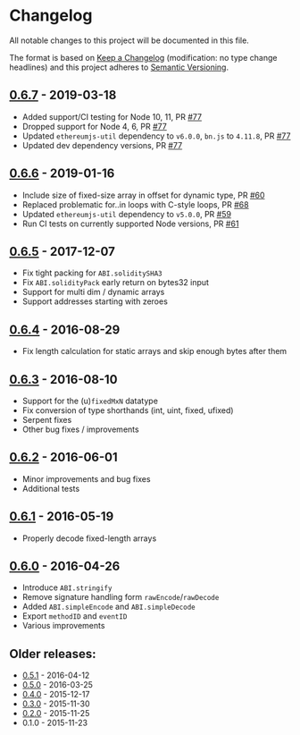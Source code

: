 # Changelog
All notable changes to this project will be documented in this file.

The format is based on [Keep a Changelog](http://keepachangelog.com/en/1.0.0/) 
(modification: no type change headlines) and this project adheres to 
[Semantic Versioning](http://semver.org/spec/v2.0.0.html).

## [0.6.7] - 2019-03-18

- Added support/CI testing for Node 10, 11, 
  PR [#77](https://github.com/ethereumjs/ethereumjs-abi/pull/77)
- Dropped support for Node 4, 6, 
  PR [#77](https://github.com/ethereumjs/ethereumjs-abi/pull/77)
- Updated `ethereumjs-util` dependency to `v6.0.0`, `bn.js` to `4.11.8`, 
  PR [#77](https://github.com/ethereumjs/ethereumjs-abi/pull/77)
- Updated dev dependency versions, 
  PR [#77](https://github.com/ethereumjs/ethereumjs-abi/pull/77)

[0.6.7]: https://github.com/ethereumjs/ethereumjs-abi/compare/v0.6.6...v0.6.7

## [0.6.6] - 2019-01-16

- Include size of fixed-size array in offset for dynamic type,
  PR [#60](https://github.com/ethereumjs/ethereumjs-abi/pull/60)
- Replaced problematic for..in loops with C-style loops,
  PR [#68](https://github.com/ethereumjs/ethereumjs-abi/pull/68)
- Updated `ethereumjs-util` dependency to `v5.0.0`, 
  PR [#59](https://github.com/ethereumjs/ethereumjs-abi/pull/59)
- Run CI tests on currently supported Node versions,
  PR [#61](https://github.com/ethereumjs/ethereumjs-abi/pull/61)

[0.6.6]: https://github.com/ethereumjs/ethereumjs-abi/compare/v0.6.5...v0.6.6

## [0.6.5] - 2017-12-07
- Fix tight packing for ``ABI.soliditySHA3``
- Fix ``ABI.solidityPack`` early return on bytes32 input
- Support for multi dim / dynamic arrays
- Support addresses starting with zeroes

[0.6.5]: https://github.com/ethereumjs/ethereumjs-abi/compare/v0.6.4...v0.6.5

## [0.6.4] - 2016-08-29
- Fix length calculation for static arrays and skip enough bytes after them

[0.6.4]: https://github.com/ethereumjs/ethereumjs-abi/compare/v0.6.3...v0.6.4

## [0.6.3] - 2016-08-10
- Support for the (u)``fixedMxN`` datatype
- Fix conversion of type shorthands (int, uint, fixed, ufixed)
- Serpent fixes
- Other bug fixes / improvements

[0.6.3]: https://github.com/ethereumjs/ethereumjs-abi/compare/v0.6.2...v0.6.3

## [0.6.2] - 2016-06-01
- Minor improvements and bug fixes
- Additional tests

[0.6.2]: https://github.com/ethereumjs/ethereumjs-abi/compare/v0.6.1...v0.6.2

## [0.6.1] - 2016-05-19
- Properly decode fixed-length arrays

[0.6.1]: https://github.com/ethereumjs/ethereumjs-abi/compare/v0.6.0...v0.6.1

## [0.6.0] - 2016-04-26
- Introduce ``ABI.stringify``
- Remove signature handling form ``rawEncode``/``rawDecode``
- Added ``ABI.simpleEncode`` and ``ABI.simpleDecode``
- Export ``methodID`` and ``eventID``
- Various improvements

[0.6.0]: https://github.com/ethereumjs/ethereumjs-abi/compare/v0.5.1...v0.6.0

## Older releases:

- [0.5.1](https://github.com/ethereumjs/ethereumjs-abi/compare/v0.5.0...v0.5.1) - 2016-04-12
- [0.5.0](https://github.com/ethereumjs/ethereumjs-abi/compare/v0.4.0...v0.5.0) - 2016-03-25
- [0.4.0](https://github.com/ethereumjs/ethereumjs-abi/compare/v0.3.0...v0.4.0) - 2015-12-17
- [0.3.0](https://github.com/ethereumjs/ethereumjs-abi/compare/v0.2.0...v0.3.0) - 2015-11-30
- [0.2.0](https://github.com/ethereumjs/ethereumjs-abi/compare/v0.1.0...v0.2.0) - 2015-11-25
- 0.1.0 - 2015-11-23


